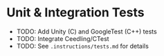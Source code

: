 # Unit & Integration Tests

- TODO: Add Unity (C) and GoogleTest (C++) tests
- TODO: Integrate Ceedling/CTest
- TODO: See `.instructions/tests.md` for details

